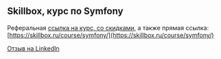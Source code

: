 ## Skillbox, курс по Symfony

Реферальная [ссылка на курс, со скидками](https://go.avck.ws/c4821c69beb6be30), а также прямая ссылка: [https://skillbox.ru/course/symfony/](https://skillbox.ru/course/symfony/)

[Отзыв на LinkedIn](https://www.linkedin.com/posts/vitaliy-khomenko_11559-activity-6876202714540347392-LU_b)